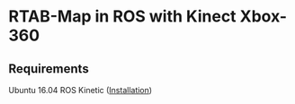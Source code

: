# RTAB-Map in ROS with Kinect Xbox-360

## Requirements
Ubuntu 16.04
ROS Kinetic ([Installation](https://github.com/ghunshoot/SLAM/blob/master/Installing_ROS.md))
